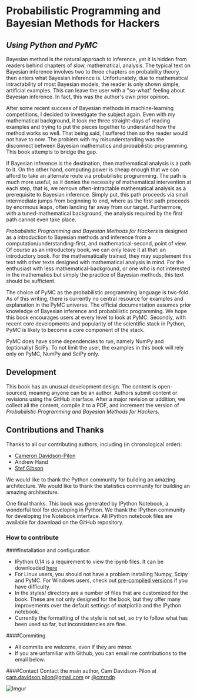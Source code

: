 Probabilistic Programming and Bayesian Methods for Hackers
========
## *Using Python and PyMC*


Bayesian method is the natural approach to inference, yet it is hidden from readers behind chapters of slow, mathematical, analysis. The typical text on Bayesian inference involves two to three chapters on probability theory, then enters what Bayesian inference is. Unfortunately, due to mathematical intractability of most Bayesian models, the reader is only shown simple, artificial examples. This can leave the user with a "so-what" feeling about Bayesian inference. In fact, this was the author's own prior opinion.

After some recent success of Bayesian methods in machine-learning competitions, I decided to investigate the subject again. Even with my mathematical background, it took me three straight-days of reading examples and trying to put the pieces together to understand how the method works so well. That being said, I suffered then so the reader would not have to now. The problem with my misunderstanding was the disconnect between Bayesian mathematics and probabilistic programming. This book attempts to bridge the gap.

If Bayesian inference is the destination, then mathematical analysis is a path to it. On the other hand, computing power is cheap enough that we can afford to take an alternate route via probabilistic programming. The path is much more useful, as it denies the necessity of mathematical intervention at each step, that is, we remove often-intractable mathematical analysis as a prerequisite to Bayesian inference. Simply put, this path proceeds via small intermediate jumps from beginning to end, where as the first path proceeds by enormous leaps, often landing far away from our target. Furthermore, with a tuned-mathematical background, the analysis required by the first path cannot even take place.

*Probabilistic Programming and Bayesian Methods for Hackers* is designed as a introduction to Bayesian methods and inference from a computation/understanding-first, and mathematical-second, point of view. Of course as an introductory book, we can only leave it at that: an introductory book. For the mathematically trained, they may supplement this text with other texts designed with mathematical analysis in mind. For the enthusiast with less mathematical-background, or one who is not interested in the mathematics but simply the practice of Bayesian methods, this text should be sufficient.

The choice of PyMC as the probabilistic programming language is two-fold. As of this writing, there is currently no central resource for examples and explanation in the PyMC universe. The official documentation assumes prior knowledge of Bayesian inference and probabilistic programming. We hope this book encourages users at every level to look at PyMC. Secondly, with recent core developments and popularity of the scientific stack in Python, PyMC is likely to become a core component of the stack.

PyMC does have some dependencies to run, namely NumPy and (optionally) SciPy. To not limit the user, the examples in this book will rely only on PyMC, NumPy and SciPy only.

Development
------

This book has an unusual development design. The content is open-sourced, meaning anyone can be an author. 
Authors submit content or revisions using the GitHub interface. After a major revision or addition, we collect all the content, compile it to a 
PDF, and increment the version of *Probabilistic Programming and Bayesian Methods for Hackers*. 


Contributions and Thanks
-----


Thanks to all our contributing authors, including (in chronological order):
-  [Cameron Davidson-Pilon](http://www.camdp.com)
-  Andrew Hand
-  [Stef Gibson](http://stefgibson.com)
 


We would like to thank the Python community for building an amazing architecture. We would like to thank the 
statistics community for building an amazing architecture. 

One final thanks. This book was generated by IPython Notebook, a wonderful tool for developing in Python. We thank the IPython 
community for developing the Notebook interface. All IPython notebook files are available for download on the GitHub repository. 



### How to contribute

####Installation and configuration

-  IPython 0.14 is a requirement to view the ipynb files. It can be downloaded [here](http://ipython.org/ipython-doc/dev/install/index.html)
-  For Linux users, you should not have a problem installing Numpy, Scipy and PyMC. For Windows users, check out [pre-compiled versions](http://www.lfd.uci.edu/~gohlke/pythonlibs/) if you have difficulty. 
-  In the styles/ directory are a number of files that are customized for the book. These are not only designed for the book, but they offer many improvements over the 
default settings of matplotlib and the IPython notebook.
-  Currently the formatting of the style is not set, so try to follow what has been used so far, but inconsistencies are fine. 

####Commiting

-  All commits are welcome, even if they are minor. 
-  If you are unfamiliar with Github, you can email me contributions to the email below.

####Contact
Contact the main author, Cam Davidson-Pilon at cam.davidson.pilon@gmail.com or [@cmrndp](https://twitter.com/cmrn_dp)


![Imgur](http://i.imgur.com/FJxrtOC.png)
